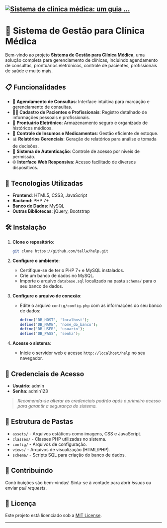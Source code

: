 [![Sistema de clínica médica: um guia ...](https://images.openai.com/thumbnails/adec75976ac301449a7b0baa17b9e581.png)](https://consultorio.live/artigos/sistema-de-clinica-medica/)
---

# 🏥 Sistema de Gestão para Clínica Médica

Bem-vindo ao projeto **Sistema de Gestão para Clínica Médica**, uma solução completa para gerenciamento de clínicas, incluindo agendamento de consultas, prontuários eletrônicos, controle de pacientes, profissionais de saúde e muito mais.

## 📋 Funcionalidades

* 📅 **Agendamento de Consultas**: Interface intuitiva para marcação e gerenciamento de consultas.
* 👨‍⚕️ **Cadastro de Pacientes e Profissionais**: Registro detalhado de informações pessoais e profissionais.
* 📝 **Prontuário Eletrônico**: Armazenamento seguro e organizado de históricos médicos.
* 💊 **Controle de Insumos e Medicamentos**: Gestão eficiente de estoque.
* 📊 **Relatórios Gerenciais**: Geração de relatórios para análise e tomada de decisões.
* 🔐 **Sistema de Autenticação**: Controle de acesso por níveis de permissão.
* 🌐 **Interface Web Responsiva**: Acesso facilitado de diversos dispositivos.

## 🚀 Tecnologias Utilizadas

* **Frontend**: HTML5, CSS3, JavaScript
* **Backend**: PHP 7+
* **Banco de Dados**: MySQL
* **Outras Bibliotecas**: jQuery, Bootstrap

## 🛠️ Instalação

1. **Clone o repositório**:

   ```bash
   git clone https://github.com/tallw/help.git
   ```

2. **Configure o ambiente**:

   * Certifique-se de ter o PHP 7+ e MySQL instalados.
   * Crie um banco de dados no MySQL.
   * Importe o arquivo `database.sql` localizado na pasta `schema/` para o seu banco de dados.

3. **Configure o arquivo de conexão**:

   * Edite o arquivo `config/config.php` com as informações do seu banco de dados:

     ```php
     define('DB_HOST', 'localhost');
     define('DB_NAME', 'nome_do_banco');
     define('DB_USER', 'usuario');
     define('DB_PASS', 'senha');
     ```

4. **Acesse o sistema**:

   * Inicie o servidor web e acesse `http://localhost/help` no seu navegador.

## 🔐 Credenciais de Acesso

* **Usuário**: admin
* **Senha**: admin123

> *Recomenda-se alterar as credenciais padrão após o primeiro acesso para garantir a segurança do sistema.*

## 📁 Estrutura de Pastas

* `assets/` - Arquivos estáticos como imagens, CSS e JavaScript.
* `classes/` - Classes PHP utilizadas no sistema.
* `config/` - Arquivos de configuração.
* `views/` - Arquivos de visualização (HTML/PHP).
* `schema/` - Scripts SQL para criação do banco de dados.

## 🤝 Contribuindo

Contribuições são bem-vindas! Sinta-se à vontade para abrir *issues* ou enviar *pull requests*.

## 📄 Licença

Este projeto está licenciado sob a [MIT License](LICENSE).

---
